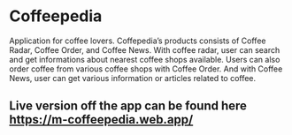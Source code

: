 # Coffeepedia
Application for coffee lovers. Coffepedia’s products consists of Coffee Radar, Coffee Order, and Coffee News. With coffee radar, user can search and get informations about nearest coffee shops available. Users can also order coffee from various coffee shops with Coffee Order. And with Coffee News, user can get various information or articles related to coffee.


## Live version off the app can be found here https://m-coffeepedia.web.app/
